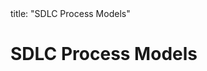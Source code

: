 <frontmatter>
title: "SDLC Process Models"
</frontmatter>

<link rel="stylesheet" href="{{baseUrl}}/css/textbook.css">

<div class="website-content" id="all">

# SDLC Process Models

<panel header="## Introduction" type="seamless" alt="introduction" expanded >
  <include src="introduction/index.md#main" />
</panel>

<panel header="## Example Process Models" type="seamless" alt="example process models" expanded >
  <include src="exampleProcessModels/index.md#main" />
</panel>

<panel header="## More" type="seamless" alt="more" expanded >
  <include src="more/index.md#main" />
</panel>

<panel header="## Summary" type="seamless" alt="summary" expanded >
  <include src="summary/index.md#main" />
</panel>

</div>
